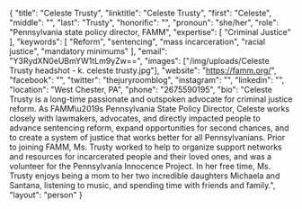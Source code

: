 {
  "title": "Celeste Trusty",
  "linktitle": "Celeste Trusty",
  "first": "Celeste",
  "middle": "",
  "last": "Trusty",
  "honorific": "",
  "pronoun": "she/her",
  "role": "Pennsylvania state policy director, FAMM",
  "expertise": [
    "Criminal Justice"
  ],
  "keywords": [
    "Reform",
    "sentencing",
    "mass incarceration",
    "racial justice",
    "mandatory minimums"
  ],
  "email": "Y3RydXN0eUBmYW1tLm9yZw==",
  "images": ["/img/uploads/Celeste Trusty headshot - k. celeste trusty.jpg"],
  "website": "https://famm.org/",
  "facebook": "",
  "twitter": "thejuryroomblog",
  "instagram": "",
  "linkedin": "",
  "location": "West Chester, PA",
  "phone": "2675590195",
  "bio": "Celeste Trusty is a long-time passionate and outspoken advocate for criminal justice reform.  As FAMM\u2019s Pennsylvania State Policy Director, Celeste works closely with lawmakers, advocates, and directly impacted people to advance sentencing reform, expand opportunities for second chances, and to create a system of justice that works better for all Pennsylvanians.  Prior to joining FAMM, Ms. Trusty worked to help to organize support networks and resources for incarcerated people and their loved ones, and was a volunteer for the Pennsylvania Innocence Project.  In her free time, Ms. Trusty enjoys being a mom to her two incredible daughters Michaela and Santana, listening to music, and spending time with friends and family.",
  "layout": "person"
}
